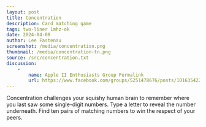 ```yaml
---
layout: post
title: Concentration
description: Card matching game
tags: two-liner 1mhz-ok
date: 2024-04-08
author: Lee Fastenau
screenshot: /media/concentration.png
thumbnail: /media/concentration-tn.png
source: /src/concentration.txt
discussion:
    -
        name: Apple II Enthusiasts Group Permalink
        url: https://www.facebook.com/groups/5251478676/posts/10163542209533677/
---
```


Concentration challenges your squishy human brain to remember where you last saw some single-digit numbers. Type a letter to reveal the number underneath. Find ten pairs of matching numbers to win the respect of your peers.